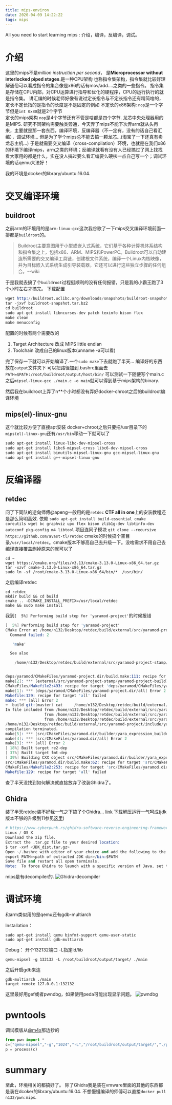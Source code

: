 ```yaml
---
title: mips-environ
date: 2020-04-09 14:22:22
tags: mips
---
```

All you need to start learning mips : 介绍，编译，反编译，调试。
<!--more-->
# 介绍
这里的mips不是*million instruction per second*，
是**Microprocessor without interlocked piped stages**.是一种CPU架构
也称指令集架构，指令集就比较好理解通俗可以看成指令的集合像是x86的话有mov/add....之类的一些指令。
指令集是存储在CPU内部，对CPU运算进行指导和优化的硬程序，CPU的运行执行的就是指令集。
讲汇编的时候老师好像有说过定长指令与不定长指令还有精简啥的，定长不定长指的是指令的长度是不是固定的例如
不定长的x86架构:
`nop`是一个字节但是`int 0x80`就是2个字节  
定长的mips架构
`nop`是4个字节还有不管是啥都是四个字节.
龙芯中央处理器用的是MIPS.
研究不同架构需要触类旁通，今天弄了mips不能下次弄arm就从头再来，主要就是那一套东西，编译环境，反编译器（不一定有，没有的话自己看汇编），调试环境...
但是为了学个mips总不能去搞一颗龙芯...(淘宝了一下还真有卖龙芯主机...)
于是就需要交叉编译（cross-compilation）环境，也就是在我们x86的环境下编译mips，arm之类的环境；反编译就看有没有人已经搞过了网上找找看大家用的都是什么，实在没人搞过要么看汇编要么硬核一点自己写一个；调试环境的话qemu大法好！

我的环境是dcoker的library/ubuntu:16.04.

# 交叉编译环境
## buildroot
之前arm的环境用的是`arm-linux-gcc`这次我谷歌了一下mips交叉编译环境前面一排都是`buildroot`的。
> Buildroot主要意图用于小型或嵌入式系统，它们基于各种计算机体系结构和指令集之上，包括x86、ARM、MIPS和PowerPC。Buildroot可以自动建造所需要的交叉编译工具链，创建根文件系统，编译一个Linux内核映像，并为目标嵌入式系统生成引导装载器，它还可以进行这些独立步骤的任何组合。--wiki

于是我就去搞了个`buildroot`过程挺顺利的没有任何报错，只是我的小霸王跑了3个小时左右才搞完。
下载配置
```s
wget http://buildroot.uclibc.org/downloads/snapshots/buildroot-snapshot.tar.bz2
tar -jxvf buildroot-snapshot.tar.bz2
cd buildroot
sudo apt-get install libncurses-dev patch texinfo bison flex
make clean
make menuconfig
```
配置的时候有两个需要改的
1. Target Architecture 改成 MIPS little endian
2. Toolchain 改成自己的linux版本(unname -a可以看)

完了保存一下就可以开始编译了.一个`sudo make`下去就跑了半天...
编译好的东西放在`output`文件夹下
可以把路径加到.bashrc里面去`PATH=$PATH:/root/buildroot/output/host/bin/`
可以测试一下随便写个main.c之后`mipsel-linux-gcc ./main.c -o main`就可以得到基于mips架构的binary.

然后我在buildroot上弄了n**个小时都没有弄好docker-chroot之后的buildroot编译环境
## mips(el)-linux-gnu
这个就比较方便了直接apt安装 docker+chroot之后只要把/usr目录下的`mips(el)-linux-gnu`还有`/usr/bin`移动一下就可以了
```s
sudo apt-get install linux-libc-dev-mipsel-cross 
sudo apt-get install libc6-mipsel-cross libc6-dev-mipsel-cross
sudo apt-get install binutils-mipsel-linux-gnu gcc-mipsel-linux-gnu
sudo apt-get install g++-mipsel-linux-gnu
```

# 反编译器
## retdec
问了下同队的逆向师傅@apeng一般用的是`retdec`
**CTF all in one**上的安装教程还是那么简明高效.
依赖
`sudo apt-get install build-essential cmake coreutils wget bc graphviz upx flex bison zlib1g-dev libtinfo-dev autoconf pkg-config m4 libtool`
项目连同子模块
`git clone --recursive https://github.com/avast-tl/retdec`
cmake的时候搞个空目录`/usr/local/retdec`。cmake版本不够高自己去升级一下。没啥需求不用自己去编译直接覆盖删掉原来的就可以了
```
cd ~
wget https://cmake.org/files/v3.13/cmake-3.13.0-Linux-x86_64.tar.gz
tar -xzvf cmake-3.13.0-Linux-x86_64.tar.gz
sudo ln -sf /root/cmake-3.13.0-Linux-x86_64/bin/*  /usr/bin/
```
之后编译retdec
```
cd retdec
mkdir build && cd build
cmake .. -DCMAKE_INSTALL_PREFIX=/usr/local/retdec
make && sudo make install
```
我到`[  5%] Performing build step for 'yaramod-project'`的时候报错
```s
[  5%] Performing build step for 'yaramod-project'
CMake Error at /home/n132/Desktop/retdec/build/external/src/yaramod-project-stamp/yaramod-project-build-Release.cmake:16 (message):
  Command failed: 2

   'make'

  See also

    /home/n132/Desktop/retdec/build/external/src/yaramod-project-stamp/yaramod-project-build-*.log


deps/yaramod/CMakeFiles/yaramod-project.dir/build.make:111: recipe for target 'external/src/yaramod-project-stamp/yaramod-project-build' failed
make[2]: *** [external/src/yaramod-project-stamp/yaramod-project-build] Error 1
CMakeFiles/Makefile2:493: recipe for target 'deps/yaramod/CMakeFiles/yaramod-project.dir/all' failed
make[1]: *** [deps/yaramod/CMakeFiles/yaramod-project.dir/all] Error 2
Makefile:129: recipe for target 'all' failed
make: *** [all] Error 2
➜  build git:(master) cat     /home/n132/Desktop/retdec/build/external/src/yaramod-project-stamp/yaramod-project-build-*.log
In file included from /home/n132/Desktop/retdec/build/external/src/yaramod-project/include/yaramod/types/expression.h:14:0,
                 from /home/n132/Desktop/retdec/build/external/src/yaramod-project/include/yaramod/builder/yara_expression_builder.h:12,
                 from /home/n132/Desktop/retdec/build/external/src/yaramod-project/src/builder/yara_expression_builder.cpp:7:
/home/n132/Desktop/retdec/build/external/src/yaramod-project/include/yaramod/utils/visitor_result.h:10:19: fatal error: variant: No such file or directory
compilation terminated.
make[5]: *** [src/CMakeFiles/yaramod.dir/builder/yara_expression_builder.cpp.o] Error 1
make[4]: *** [src/CMakeFiles/yaramod.dir/all] Error 2
make[3]: *** [all] Error 2
[ 18%] Built target re2-dep
[ 37%] Built target fmt-dep
[ 39%] Building CXX object src/CMakeFiles/yaramod.dir/builder/yara_expression_builder.cpp.o
src/CMakeFiles/yaramod.dir/build.make:62: recipe for target 'src/CMakeFiles/yaramod.dir/builder/yara_expression_builder.cpp.o' failed
CMakeFiles/Makefile2:253: recipe for target 'src/CMakeFiles/yaramod.dir/all' failed
Makefile:129: recipe for target 'all' failed
```
查了半天没找到如何解决就直接放弃了改装Ghidra了。
## Ghidra
装了半天retdec装不好我一气之下搞了个Ghidra...
[link][1]
下载解压运行一气呵成(jdk版本不够的升级到11参见[这里][2])
```s
# https://www.cyberpunk.rs/ghidra-software-reverse-engineering-framework
Linux / OS X
Download the zip file.
Extract the .tar.gz file to your desired location:
$ tar -xvf <JDK_dist.tar.gz> 
Open ~/.bashrc with editor of your choice and add the following to the PATH variable:
export PATH=<path of extracted JDK dir>/bin:$PATH 
Save file and restart all open terminals.
Note:  To force Ghidra to launch with a specific version of Java, set the  JAVA_HOME_OVERRIDE  property the support/launch.properties file.
```
mips是有decompiler的. 
![Ghidra-decompiler](/images/Ghidra-decompiler.png)

# 调试环境
和arm类似用的是qemu还有gdb-multiarch

Installation：
```
sudo apt-get install qemu binfmt-support qemu-user-static
sudo apt-get install gdb-multiarch
```

Debug：
开个132132端口 -L指定ld/lib
```
qemu-mipsel -g 132132 -L /root/buildroot/output/target/ ./main
```
之后开启gdb来连
```
gdb-multiarch ./main
target remote 127.0.0.1:132132
```
这里最好用gef或者pwndbg，如果使用peda可能出现显示问题。
![pwndbg](/images/debug-pwndbg.png)

# pwntools
调试模版从[@m4x][3]那边抄的
```python
from pwn import *
c=["qemu-mipsel","-g","1024","-L","/root/buildroot/output/target/","./pwn")
p = process(c)
```

# summary
至此，环境相关的都搞好了。
除了Ghidra我是装在vmware里面的其他的东西都是装在dcoker的library/ubuntu:16.04.
不想慢慢编译的师傅可以直接`docker pull n132/pwn:mips`.


[1]: https://www.cyberpunk.rs/ghidra-software-reverse-engineering-framework
[2]: https://blog.csdn.net/zy00000000001/article/details/70138811
[3]: http://m4x.fun/post/how-2-pwn-an-arm-binary/



